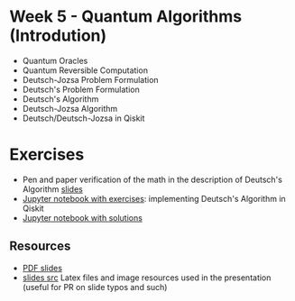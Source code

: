 # Week 5 - Quantum Algorithms (Introdution)

 * Quantum Oracles
 * Quantum Reversible Computation
 * Deutsch-Jozsa Problem Formulation
 * Deutsch's Problem Formulation
 * Deutsch's Algorithm
 * Deutsch-Jozsa Algorithm
 * Deutsch/Deutsch-Jozsa in Qiskit

# Exercises
 * Pen and paper verification of the math in the description of Deutsch's Algorithm [slides](slides.pdf)
 * [Jupyter notebook with exercises](exercises/w5_01.ipynb): implementing Deutsch's Algorithm in Qiskit
 * [Jupyter notebook with solutions](exercises/w5_01_s.ipynb)

## Resources
 * [PDF slides](slides.pdf)
 * [slides src](latex/) Latex files and image resources used in the presentation (useful for PR on slide typos and such)

